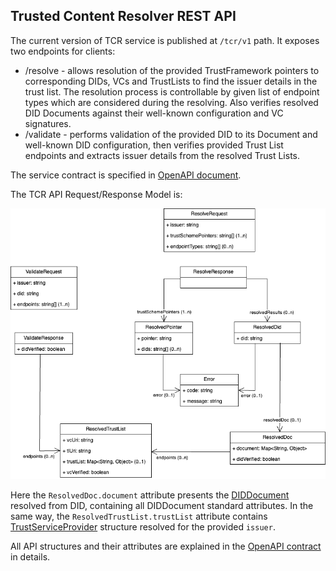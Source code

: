 ## Trusted Content Resolver REST API

The current version of TCR service is published at `/tcr/v1` path. It exposes two endpoints for clients:

- /resolve - allows resolution of the provided TrustFramework pointers to corresponding DIDs, VCs and TrustLists to find the issuer details in the trust list. The resolution process is controllable by given list of endpoint types which are considered during the resolving.  Also verifies resolved DID Documents against their well-known configuration and VC signatures. 
- /validate - performs validation of the provided DID to its Document and well-known DID configuration, then verifies provided Trust List endpoints and extracts issuer details from the resolved Trust Lists.

The service contract is specified in [OpenAPI document](../../openapi/tcr_openapi.yaml).

The TCR API Request/Response Model is:

![TCR Request/Response Model](./images/rest_api.drawio.png "TCR Request/Response Model")

Here the `ResolvedDoc.document` attribute presents the [DIDDocument](https://www.w3.org/TR/did-core/#did-documents) resolved from DID, containing all DIDDocument standard attributes. In the same way, the `ResolvedTrustList.trustList` attribute contains [TrustServiceProvider](https://www.digicert.com/faq/signature-trust/what-is-a-trust-services-provider) structure resolved for the provided `issuer`.

All API structures and their attributes are explained in the [OpenAPI contract](../../openapi/tcr_openapi.yaml) in details.